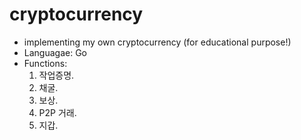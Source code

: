 # cryptocurrency

- implementing my own cryptocurrency (for educational purpose!)
- Languagae: Go
- Functions:
  1. 작업증명.
  2. 채굴.
  3. 보상.
  4. P2P 거래.
  5. 지갑.
